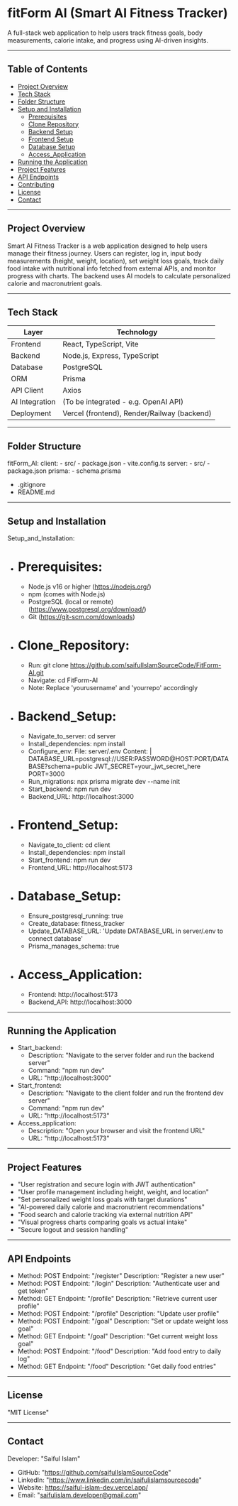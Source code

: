 # fitForm AI (Smart AI Fitness Tracker)

A full-stack web application to help users track fitness goals, body measurements, calorie intake, and progress using AI-driven insights.

---

## Table of Contents

- [Project Overview](#project-overview)  
- [Tech Stack](#tech-stack)  
- [Folder Structure](#folder-structure)  
- [Setup and Installation](#setup-and-installation)  
  - [Prerequisites](#prerequisites)  
  - [Clone Repository](#clone-repository)  
  - [Backend Setup](#backend-setup)  
  - [Frontend Setup](#frontend-setup)  
  - [Database Setup](#database-setup)
  - [Access_Application](#access_application)
- [Running the Application](#running-the-application)   
- [Project Features](#project-features)  
- [API Endpoints](#api-endpoints)  
- [Contributing](#contributing)  
- [License](#license)  
- [Contact](#contact)  

---

## Project Overview

Smart AI Fitness Tracker is a web application designed to help users manage their fitness journey. Users can register, log in, input body measurements (height, weight, location), set weight loss goals, track daily food intake with nutritional info fetched from external APIs, and monitor progress with charts. The backend uses AI models to calculate personalized calorie and macronutrient goals.

---

## Tech Stack

| Layer        | Technology                                 |
|--------------|--------------------------------------------|
| Frontend     | React, TypeScript, Vite                    |
| Backend      | Node.js, Express, TypeScript               |
| Database     | PostgreSQL                                 |
| ORM          | Prisma                                     |
| API Client   | Axios                                      |
| AI Integration | (To be integrated - e.g. OpenAI API)     |
| Deployment   | Vercel (frontend), Render/Railway (backend)|

---

## Folder Structure

fitForm_AI:
  client:
    - src/
    - package.json
    - vite.config.ts
  server:
    - src/
    - package.json
    prisma:
      - schema.prisma
  - .gitignore
  - README.md


---

## Setup and Installation
Setup_and_Installation:
  - # Prerequisites:
    - Node.js v16 or higher (https://nodejs.org/)
    - npm (comes with Node.js)
    - PostgreSQL (local or remote) (https://www.postgresql.org/download/)
    - Git (https://git-scm.com/downloads)

  - # Clone_Repository:
    - Run: git clone https://github.com/saifulIslamSourceCode/FitForm-AI.git
    - Navigate: cd FitForm-AI
    - Note: Replace 'yourusername' and 'yourrepo' accordingly

  - # Backend_Setup:
    - Navigate_to_server: cd server
    - Install_dependencies: npm install
    - Configure_env:
        File: server/.env
        Content: |
          DATABASE_URL=postgresql://USER:PASSWORD@HOST:PORT/DATABASE?schema=public
          JWT_SECRET=your_jwt_secret_here
          PORT=3000
    - Run_migrations: npx prisma migrate dev --name init
    - Start_backend: npm run dev
    - Backend_URL: http://localhost:3000

  - # Frontend_Setup:
    - Navigate_to_client: cd client
    - Install_dependencies: npm install
    - Start_frontend: npm run dev
    - Frontend_URL: http://localhost:5173

  - # Database_Setup:
    - Ensure_postgresql_running: true
    - Create_database: fitness_tracker
    - Update_DATABASE_URL: 'Update DATABASE_URL in server/.env to connect database'
    - Prisma_manages_schema: true

  - # Access_Application:
    - Frontend: http://localhost:5173
    - Backend_API: http://localhost:3000

---

## Running the Application
- Start_backend:
    - Description: "Navigate to the server folder and run the backend server"
    - Command: "npm run dev"
    - URL: "http://localhost:3000"
- Start_frontend:
    - Description: "Navigate to the client folder and run the frontend dev server"
    - Command: "npm run dev"
    - URL: "http://localhost:5173"
- Access_application:
    - Description: "Open your browser and visit the frontend URL"
    - URL: "http://localhost:5173"

---

## Project Features
  - "User registration and secure login with JWT authentication"
  - "User profile management including height, weight, and location"
  - "Set personalized weight loss goals with target durations"
  - "AI-powered daily calorie and macronutrient recommendations"
  - "Food search and calorie tracking via external nutrition API"
  - "Visual progress charts comparing goals vs actual intake"
  - "Secure logout and session handling"

---

## API Endpoints
  - Method: POST
    Endpoint: "/register"
    Description: "Register a new user"
  - Method: POST
    Endpoint: "/login"
    Description: "Authenticate user and get token"
  - Method: GET
    Endpoint: "/profile"
    Description: "Retrieve current user profile"
  - Method: POST
    Endpoint: "/profile"
    Description: "Update user profile"
  - Method: POST
    Endpoint: "/goal"
    Description: "Set or update weight loss goal"
  - Method: GET
    Endpoint: "/goal"
    Description: "Get current weight loss goal"
  - Method: POST
    Endpoint: "/food"
    Description: "Add food entry to daily log"
  - Method: GET
    Endpoint: "/food"
    Description: "Get daily food entries"

---

## License
"MIT License"

---

## Contact
Developer: "Saiful Islam"
-  GitHub: "https://github.com/saifulIslamSourceCode"
-  LinkedIn: "https://www.linkedin.com/in/saifulislamsourcecode"
-  Website: https://saiful-islam-dev.vercel.app/
-  Email: "saifulislam.developer@gmail.com"